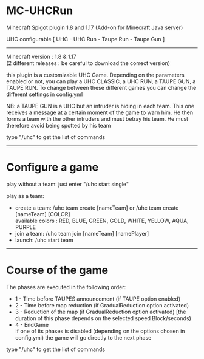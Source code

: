 # MC-UHCRun
Minecraft Spigot plugin 1.8 and 1.17 (Add-on for Minecraft Java server) 

UHC configurable [ UHC - UHC Run - Taupe Run - Taupe Gun ]

_______________________________________________

Minecraft version : 1.8 & 1.17  
(2 different releases : be careful to download the correct version)

this plugin is a customizable UHC Game. Depending on the parameters enabled or not, you can play a UHC CLASSIC, a UHC RUN, a TAUPE GUN, a TAUPE RUN.
To change between these different games you can change the different settings in config.yml  

NB: a TAUPE GUN is a UHC but an intruder is hiding in each team. This one receives a message at a certain moment of the game to warn him. He then forms a team with the other intruders and must betray his team. He must therefore avoid being spotted by his team  

type "/uhc" to get the list of commands  

_______________________________________________
# Configure a game

play without a team: just enter "/uhc start single"  

play as a team:
  * create a team: /uhc team create [nameTeam] or /uhc team create [nameTeam] [COLOR]  
                 available colors : RED, BLUE, GREEN, GOLD, WHITE, YELLOW, AQUA, PURPLE  
  * join a team:   /uhc team join [nameTeam] [namePlayer]  
  * launch:        /uhc start team  
  
  
________________________________________________
# Course of the game
  
  The phases are executed in the following order:  
  * 1 - Time before TAUPES announcement (if TAUPE option enabled)  
  * 2 - Time before map reduction (if GradualReduction option activated)  
  * 3 - Reduction of the map (if GradualReduction option activated) [the duration of this phase depends on the selected speed Block/seconds)  
  * 4 - EndGame  
  If one of its phases is disabled (depending on the options chosen in config.yml) the game will go directly to the next phase  

  type "/uhc" to get the list of commands  

